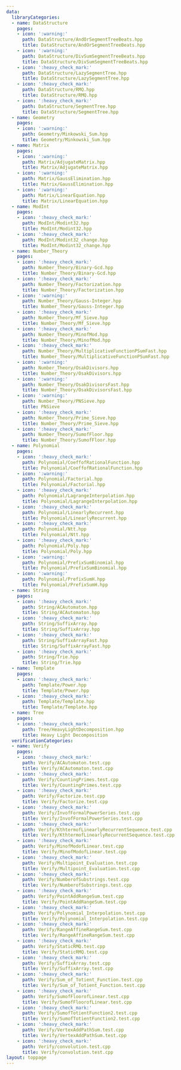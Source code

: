 ```yaml
---
data:
  libraryCategories:
  - name: DataStructure
    pages:
    - icon: ':warning:'
      path: DataStructure/AndOrSegmentTreeBeats.hpp
      title: DataStructure/AndOrSegmentTreeBeats.hpp
    - icon: ':warning:'
      path: DataStructure/DivSumSegmentTreeBeats.hpp
      title: DataStructure/DivSumSegmentTreeBeats.hpp
    - icon: ':heavy_check_mark:'
      path: DataStructure/LazySegmentTree.hpp
      title: DataStructure/LazySegmentTree.hpp
    - icon: ':heavy_check_mark:'
      path: DataStructure/RMQ.hpp
      title: DataStructure/RMQ.hpp
    - icon: ':heavy_check_mark:'
      path: DataStructure/SegmentTree.hpp
      title: DataStructure/SegmentTree.hpp
  - name: Geometry
    pages:
    - icon: ':warning:'
      path: Geometry/Minkowski_Sum.hpp
      title: Geometry/Minkowski_Sum.hpp
  - name: Matrix
    pages:
    - icon: ':warning:'
      path: Matrix/AdjugateMatrix.hpp
      title: Matrix/AdjugateMatrix.hpp
    - icon: ':warning:'
      path: Matrix/GaussElimination.hpp
      title: Matrix/GaussElimination.hpp
    - icon: ':warning:'
      path: Matrix/LinearEquation.hpp
      title: Matrix/LinearEquation.hpp
  - name: ModInt
    pages:
    - icon: ':heavy_check_mark:'
      path: ModInt/Modint32.hpp
      title: ModInt/Modint32.hpp
    - icon: ':heavy_check_mark:'
      path: ModInt/Modint32_change.hpp
      title: ModInt/Modint32_change.hpp
  - name: Number_Theory
    pages:
    - icon: ':heavy_check_mark:'
      path: Number_Theory/Binary-Gcd.hpp
      title: Number_Theory/Binary-Gcd.hpp
    - icon: ':heavy_check_mark:'
      path: Number_Theory/Factorization.hpp
      title: Number_Theory/Factorization.hpp
    - icon: ':warning:'
      path: Number_Theory/Gauss-Integer.hpp
      title: Number_Theory/Gauss-Integer.hpp
    - icon: ':heavy_check_mark:'
      path: Number_Theory/Mf_Sieve.hpp
      title: Number_Theory/Mf_Sieve.hpp
    - icon: ':heavy_check_mark:'
      path: Number_Theory/MinofMod.hpp
      title: Number_Theory/MinofMod.hpp
    - icon: ':heavy_check_mark:'
      path: Number_Theory/MultiplicativeFunctionPSumFast.hpp
      title: Number_Theory/MultiplicativeFunctionPSumFast.hpp
    - icon: ':warning:'
      path: Number_Theory/OsakDivisors.hpp
      title: Number_Theory/OsakDivisors.hpp
    - icon: ':warning:'
      path: Number_Theory/OsakDivisorsFast.hpp
      title: Number_Theory/OsakDivisorsFast.hpp
    - icon: ':warning:'
      path: Number_Theory/PNSieve.hpp
      title: PNSieve
    - icon: ':heavy_check_mark:'
      path: Number_Theory/Prime_Sieve.hpp
      title: Number_Theory/Prime_Sieve.hpp
    - icon: ':heavy_check_mark:'
      path: Number_Theory/SumofFloor.hpp
      title: Number_Theory/SumofFloor.hpp
  - name: Polynomial
    pages:
    - icon: ':heavy_check_mark:'
      path: Polynomial/CoeffofRationalFunction.hpp
      title: Polynomial/CoeffofRationalFunction.hpp
    - icon: ':warning:'
      path: Polynomial/Factorial.hpp
      title: Polynomial/Factorial.hpp
    - icon: ':heavy_check_mark:'
      path: Polynomial/LagrangeInterpolation.hpp
      title: Polynomial/LagrangeInterpolation.hpp
    - icon: ':heavy_check_mark:'
      path: Polynomial/LinearlyRecurrent.hpp
      title: Polynomial/LinearlyRecurrent.hpp
    - icon: ':heavy_check_mark:'
      path: Polynomial/Ntt.hpp
      title: Polynomial/Ntt.hpp
    - icon: ':heavy_check_mark:'
      path: Polynomial/Poly.hpp
      title: Polynomial/Poly.hpp
    - icon: ':warning:'
      path: Polynomial/PrefixSumBinomial.hpp
      title: Polynomial/PrefixSumBinomial.hpp
    - icon: ':warning:'
      path: Polynomial/PrefixSumH.hpp
      title: Polynomial/PrefixSumH.hpp
  - name: String
    pages:
    - icon: ':heavy_check_mark:'
      path: String/ACAutomaton.hpp
      title: String/ACAutomaton.hpp
    - icon: ':heavy_check_mark:'
      path: String/SuffixArray.hpp
      title: String/SuffixArray.hpp
    - icon: ':heavy_check_mark:'
      path: String/SuffixArrayFast.hpp
      title: String/SuffixArrayFast.hpp
    - icon: ':heavy_check_mark:'
      path: String/Trie.hpp
      title: String/Trie.hpp
  - name: Template
    pages:
    - icon: ':heavy_check_mark:'
      path: Template/Power.hpp
      title: Template/Power.hpp
    - icon: ':heavy_check_mark:'
      path: Template/Template.hpp
      title: Template/Template.hpp
  - name: Tree
    pages:
    - icon: ':heavy_check_mark:'
      path: Tree/HeavyLightDecomposition.hpp
      title: Heavy Light Decomposition
  verificationCategories:
  - name: Verify
    pages:
    - icon: ':heavy_check_mark:'
      path: Verify/ACAutomaton.test.cpp
      title: Verify/ACAutomaton.test.cpp
    - icon: ':heavy_check_mark:'
      path: Verify/CountingPrimes.test.cpp
      title: Verify/CountingPrimes.test.cpp
    - icon: ':heavy_check_mark:'
      path: Verify/Factorize.test.cpp
      title: Verify/Factorize.test.cpp
    - icon: ':heavy_check_mark:'
      path: Verify/InvofFormalPowerSeries.test.cpp
      title: Verify/InvofFormalPowerSeries.test.cpp
    - icon: ':heavy_check_mark:'
      path: Verify/KthtermofLinearlyRecurrentSequence.test.cpp
      title: Verify/KthtermofLinearlyRecurrentSequence.test.cpp
    - icon: ':heavy_check_mark:'
      path: Verify/MinofModofLinear.test.cpp
      title: Verify/MinofModofLinear.test.cpp
    - icon: ':heavy_check_mark:'
      path: Verify/Multipoint_Evaluation.test.cpp
      title: Verify/Multipoint_Evaluation.test.cpp
    - icon: ':heavy_check_mark:'
      path: Verify/NumberofSubstrings.test.cpp
      title: Verify/NumberofSubstrings.test.cpp
    - icon: ':heavy_check_mark:'
      path: Verify/PointAddRangeSum.test.cpp
      title: Verify/PointAddRangeSum.test.cpp
    - icon: ':heavy_check_mark:'
      path: Verify/Polynomial_Interpolation.test.cpp
      title: Verify/Polynomial_Interpolation.test.cpp
    - icon: ':heavy_check_mark:'
      path: Verify/RangeAffineRangeSum.test.cpp
      title: Verify/RangeAffineRangeSum.test.cpp
    - icon: ':heavy_check_mark:'
      path: Verify/StaticRMQ.test.cpp
      title: Verify/StaticRMQ.test.cpp
    - icon: ':heavy_check_mark:'
      path: Verify/SuffixArray.test.cpp
      title: Verify/SuffixArray.test.cpp
    - icon: ':heavy_check_mark:'
      path: Verify/Sum_of_Totient_Function.test.cpp
      title: Verify/Sum_of_Totient_Function.test.cpp
    - icon: ':heavy_check_mark:'
      path: Verify/SumofFloorofLinear.test.cpp
      title: Verify/SumofFloorofLinear.test.cpp
    - icon: ':heavy_check_mark:'
      path: Verify/SumofTotientFunction2.test.cpp
      title: Verify/SumofTotientFunction2.test.cpp
    - icon: ':heavy_check_mark:'
      path: Verify/VertexAddPathSum.test.cpp
      title: Verify/VertexAddPathSum.test.cpp
    - icon: ':heavy_check_mark:'
      path: Verify/convolution.test.cpp
      title: Verify/convolution.test.cpp
layout: toppage
---
```

